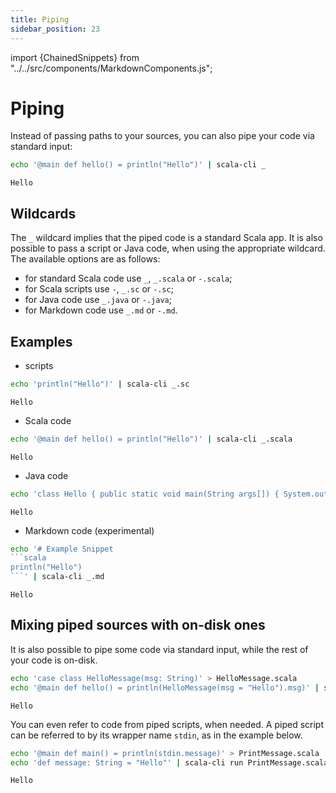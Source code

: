 ```yaml
---
title: Piping
sidebar_position: 23
---
```


import {ChainedSnippets} from "../../src/components/MarkdownComponents.js";

# Piping

Instead of passing paths to your sources, you can also pipe your code via standard input:

<ChainedSnippets>

```bash
echo '@main def hello() = println("Hello")' | scala-cli _
```

```text
Hello
```

</ChainedSnippets>

## Wildcards

The `_` wildcard implies that the piped code is a standard Scala app.
It is also possible to pass a script or Java code, when using the appropriate wildcard.
The available options are as follows:

- for standard Scala code use `_`, `_.scala` or `-.scala`;
- for Scala scripts use `-`, `_.sc` or `-.sc`;
- for Java code use `_.java` or `-.java`;
- for Markdown code use `_.md` or `-.md`.

## Examples

- scripts

<ChainedSnippets>

```bash
echo 'println("Hello")' | scala-cli _.sc
```

```text
Hello
```

</ChainedSnippets>

- Scala code

<ChainedSnippets>

```bash
echo '@main def hello() = println("Hello")' | scala-cli _.scala
```

```text
Hello
```

</ChainedSnippets>

- Java code

<ChainedSnippets>

```bash
echo 'class Hello { public static void main(String args[]) { System.out.println("Hello"); } }' | scala-cli _.java
```

```text
Hello
```

</ChainedSnippets>

- Markdown code (experimental)

<ChainedSnippets>

```bash
echo '# Example Snippet
```scala
println("Hello")
```' | scala-cli _.md
```

```text
Hello
```

</ChainedSnippets>

## Mixing piped sources with on-disk ones

It is also possible to pipe some code via standard input, while the rest of your code is on-disk.

<ChainedSnippets>

```bash
echo 'case class HelloMessage(msg: String)' > HelloMessage.scala
echo '@main def hello() = println(HelloMessage(msg = "Hello").msg)' | scala-cli run _ HelloMessage.scala
```

```text
Hello
```

</ChainedSnippets>

You can even refer to code from piped scripts, when needed. A piped script can be referred to by its wrapper
name `stdin`, as in the example below.

<ChainedSnippets>

```bash
echo '@main def main() = println(stdin.message)' > PrintMessage.scala
echo 'def message: String = "Hello"' | scala-cli run PrintMessage.scala _.sc
```

```text
Hello
```

</ChainedSnippets>
